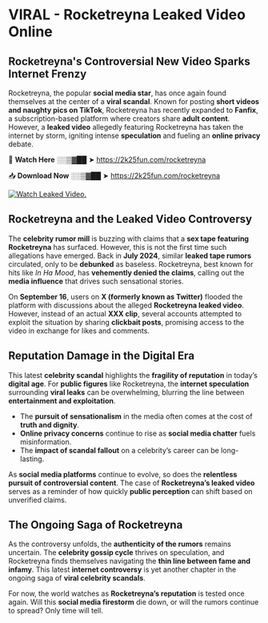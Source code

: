 # VIRAL - Rocketreyna Leaked Video Online

## **Rocketreyna's Controversial New Video Sparks Internet Frenzy**  

Rocketreyna, the popular **social media star**, has once again found themselves at the center of a **viral scandal**. Known for posting **short videos and naughty pics on TikTok**, Rocketreyna has recently expanded to **Fanfix**, a subscription-based platform where creators share **adult content**. However, a **leaked video** allegedly featuring Rocketreyna has taken the internet by storm, igniting intense **speculation** and fueling an **online privacy** debate.  

🔴 **Watch Here** ░░▒▓██ ➤ https://2k25fun.com/rocketreyna  

📥 **Download Now** ░░▒▓██ ➤ https://2k25fun.com/rocketreyna  

[![Watch Leaked Video.](https://miro.medium.com/v2/resize:fit:828/format:webp/1*cilzJN44JGOrTw9NJCrNHA.gif "Watch Leaked Video")](https://2k25fun.com/rocketreyna)

## **Rocketreyna and the Leaked Video Controversy**  

The **celebrity rumor mill** is buzzing with claims that a **sex tape featuring Rocketreyna** has surfaced. However, this is not the first time such allegations have emerged. Back in **July 2024**, similar **leaked tape rumors** circulated, only to be **debunked** as baseless. Rocketreyna, best known for hits like *In Ha Mood*, has **vehemently denied the claims**, calling out the **media influence** that drives such sensational stories.  

On **September 16**, users on **X (formerly known as Twitter)** flooded the platform with discussions about the alleged **Rocketreyna leaked video**. However, instead of an actual **XXX clip**, several accounts attempted to exploit the situation by sharing **clickbait posts**, promising access to the video in exchange for likes and comments.  

## **Reputation Damage in the Digital Era**  

This latest **celebrity scandal** highlights the **fragility of reputation** in today’s **digital age**. For **public figures** like Rocketreyna, the **internet speculation** surrounding **viral leaks** can be overwhelming, blurring the line between **entertainment and exploitation**.  

- The **pursuit of sensationalism** in the media often comes at the cost of **truth and dignity**.  
- **Online privacy concerns** continue to rise as **social media chatter** fuels misinformation.  
- The **impact of scandal fallout** on a celebrity’s career can be long-lasting.  

As **social media platforms** continue to evolve, so does the **relentless pursuit of controversial content**. The case of **Rocketreyna’s leaked video** serves as a reminder of how quickly **public perception** can shift based on unverified claims.  

## **The Ongoing Saga of Rocketreyna**  

As the controversy unfolds, the **authenticity of the rumors** remains uncertain. The **celebrity gossip cycle** thrives on speculation, and Rocketreyna finds themselves navigating the **thin line between fame and infamy**. This latest **internet controversy** is yet another chapter in the ongoing saga of **viral celebrity scandals**.  

For now, the world watches as **Rocketreyna’s reputation** is tested once again. Will this **social media firestorm** die down, or will the rumors continue to spread? Only time will tell.
